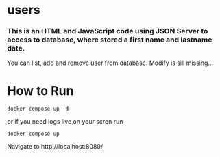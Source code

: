 # users
### This is an HTML and JavaScript code using JSON Server to access to database, where stored a first name and lastname date.
You can list, add and remove user from database. Modify is sill missing...

# How to Run

```
docker-compose up -d
```

or if you need logs live on your scren run
```
docker-compose up
```
Navigate to http://localhost:8080/